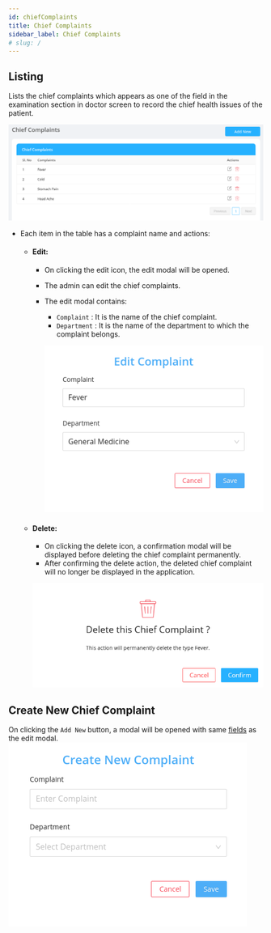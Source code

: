 ```yaml
---
id: chiefComplaints
title: Chief Complaints
sidebar_label: Chief Complaints
# slug: /
---
```


## Listing

Lists the chief complaints which appears as one of the field in the examination section in doctor screen to record the chief health issues of the patient.


![List of Complaints](assets/chiefComplaints/chief_complaints_main.png)
- Each item in the table has a complaint name and actions:

  - #### Edit:

    - On clicking the edit icon, the edit modal will be opened.
    - The admin can edit the chief complaints.
    - The edit modal contains:
      - `Complaint` : It is the name of the chief complaint.
      - `Department` : It is the name of the department to which the complaint belongs.

      ![Edit complaint](assets/chiefComplaints/chief_complaints_edit.png)

  - #### Delete:

    - On clicking the delete icon, a confirmation modal will be displayed before deleting the chief complaint permanently.
    - After confirming the delete action, the deleted chief complaint will no longer be displayed in the application.

    ![Delete complaint](assets/chiefComplaints/chief_complaints_delete.png)

## Create New Chief Complaint

On clicking the `Add New` button, a modal will be opened with same [fields](#edit) as the edit modal.
![Add new complaints](assets/chiefComplaints/chief_complaints_new.png)
